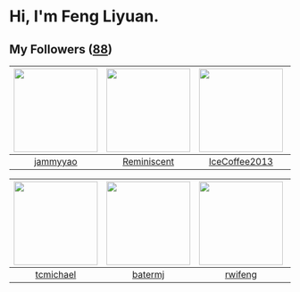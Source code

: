 # Hi, I'm Feng Liyuan.

## My Followers ([88](https://github.com/SunRunAway?tab=followers))

| <img src="https://avatars.githubusercontent.com/u/38520451?v=4" width="150" height="150" /> | <img src="https://avatars.githubusercontent.com/u/41809508?v=4" width="150" height="150" /> | <img src="https://avatars.githubusercontent.com/u/4661589?v=4" width="150" height="150" /> | <img src="https://avatars.githubusercontent.com/u/4281540?v=4" width="150" height="150" /> |
| :-----------------------------------------------------------------------------------------: | :-----------------------------------------------------------------------------------------: | :----------------------------------------------------------------------------------------: | :----------------------------------------------------------------------------------------: |
|                           [jammyyao](https://github.com/jammyyao)                           |                        [Reminiscent](https://github.com/Reminiscent)                        |                      [IceCoffee2013](https://github.com/IceCoffee2013)                     |                           [chchannn](https://github.com/chchannn)                          |

| <img src="https://avatars.githubusercontent.com/u/1506474?v=4" width="150" height="150" /> | <img src="https://avatars.githubusercontent.com/u/250445?v=4" width="150" height="150" /> | <img src="https://avatars.githubusercontent.com/u/1814146?v=4" width="150" height="150" /> | <img src="https://avatars.githubusercontent.com/u/3293915?v=4" width="150" height="150" /> |
| :----------------------------------------------------------------------------------------: | :---------------------------------------------------------------------------------------: | :----------------------------------------------------------------------------------------: | :----------------------------------------------------------------------------------------: |
|                          [tcmichael](https://github.com/tcmichael)                         |                           [batermj](https://github.com/batermj)                           |                            [rwifeng](https://github.com/rwifeng)                           |                         [fancyfrees](https://github.com/fancyfrees)                        |